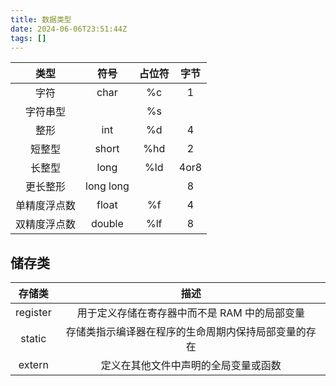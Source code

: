 ```yaml
---
title: 数据类型
date: 2024-06-06T23:51:44Z
tags: []
---
```




|类型|符号|占位符|字节|
| :------------: | :---------: | :--------------------------------: | :----: |
|字符|char|%c|1|
|字符串型||%s||
|整形|int|%d|4|
|短整型|short|%hd|2|
|长整型|long|%ld|4or8|
|更长整形|long long||8|
|单精度浮点数|float|%f|4|
|双精度浮点数|double|%lf|8|

## 储存类

|存储类|描述|
| :--------: | :----------------------------------------------------: |
|register|用于定义存储在寄存器中而不是 RAM 中的局部变量|
|static|存储类指示编译器在程序的生命周期内保持局部变量的存在|
|extern|定义在其他文件中声明的全局变量或函数|
